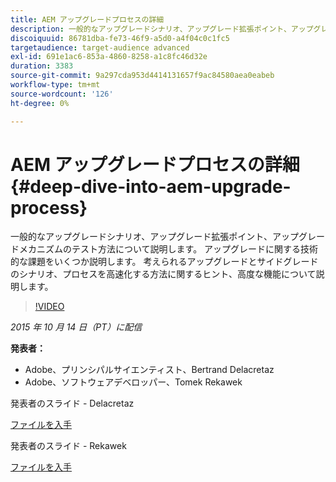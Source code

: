 ```yaml
---
title: AEM アップグレードプロセスの詳細
description: 一般的なアップグレードシナリオ、アップグレード拡張ポイント、アップグレードメカニズムのテスト方法について説明します。 アップグレードに関する技術的な課題をいくつか説明します。 考えられるアップグレードとサイドグレードのシナリオ、プロセスを高速化する方法に関するヒント、高度な機能について説明します。
discoiquuid: 86781dba-fe73-46f9-a5d0-a4f04c0c1fc5
targetaudience: target-audience advanced
exl-id: 691e1ac6-853a-4860-8258-a1c8fc46d32e
duration: 3383
source-git-commit: 9a297cda953d4414131657f9ac84580aea0eabeb
workflow-type: tm+mt
source-wordcount: '126'
ht-degree: 0%

---
```


# AEM アップグレードプロセスの詳細{#deep-dive-into-aem-upgrade-process}

一般的なアップグレードシナリオ、アップグレード拡張ポイント、アップグレードメカニズムのテスト方法について説明します。 アップグレードに関する技術的な課題をいくつか説明します。 考えられるアップグレードとサイドグレードのシナリオ、プロセスを高速化する方法に関するヒント、高度な機能について説明します。

>[!VIDEO](https://video.tv.adobe.com/v/19376/?quality=9)

*2015 年 10 月 14 日（PT）に配信*

**発表者：**

* Adobe、プリンシパルサイエンティスト、Bertrand Delacretaz
* Adobe、ソフトウェアデベロッパー、Tomek Rekawek

発表者のスライド - Delacretaz

[ファイルを入手](assets/aemgems-upgrades-2015-bdelacretaz.pdf)

発表者のスライド - Rekawek

[ファイルを入手](assets/aemgems-upgrades-2015-trekaewk.pdf)
<!--
[Get back to the Overview](https://helpx.adobe.com/experience-manager/kt/eseminars/gems/aem-index.html)
-->
